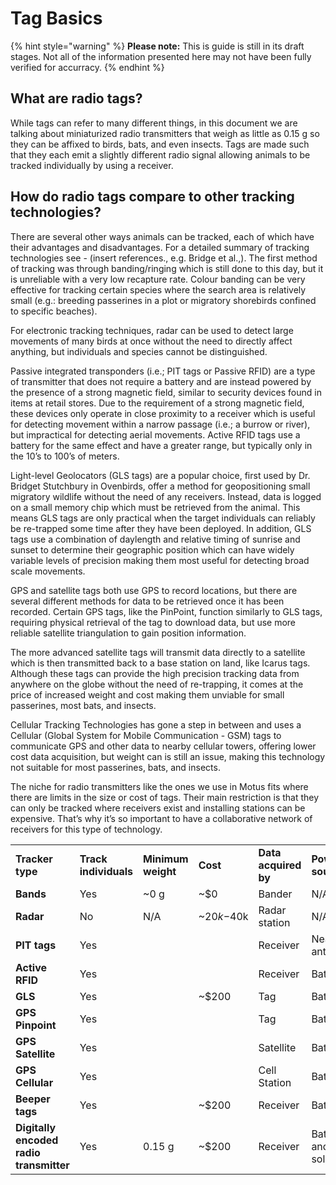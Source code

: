 # Tag Basics

{% hint style="warning" %}
**Please note:** This is guide is still in its draft stages. Not all of the information presented here may not have been fully verified for accurracy.
{% endhint %}

## What are radio tags?

While tags can refer to many different things, in this document we are talking about miniaturized radio transmitters that weigh as little as 0.15 g so they can be affixed to birds, bats, and even insects. Tags are made such that they each emit a slightly different radio signal allowing animals to be tracked individually by using a receiver.

## How do radio tags compare to other tracking technologies?

There are several other ways animals can be tracked, each of which have their advantages and disadvantages. For a detailed summary of tracking technologies see - (insert references., e.g. Bridge et al.,). The first method of tracking was through banding/ringing which is still done to this day, but it is unreliable with a very low recapture rate. Colour banding can be very effective for tracking certain species where the search area is relatively small (e.g.: breeding passerines in a plot or migratory shorebirds confined to specific beaches).

For electronic tracking techniques, radar can be used to detect large movements of many birds at once without the need to directly affect anything, but individuals and species cannot be distinguished.

Passive integrated transponders (i.e.; PIT tags or Passive RFID) are a type of transmitter that does not require a battery and are instead powered by the presence of a strong magnetic field, similar to security devices found in items at retail stores. Due to the requirement of a strong magnetic field, these devices only operate in close proximity to a receiver which is useful for detecting movement within a narrow passage (i.e.; a burrow or river), but impractical for detecting aerial movements. Active RFID tags use a battery for the same effect and have a greater range, but typically only in the 10’s to 100’s of meters.

Light-level Geolocators (GLS tags) are a popular choice, first used by Dr. Bridget Stutchbury in Ovenbirds, offer a method for geopositioning small migratory wildlife without the need of any receivers. Instead, data is logged on a small memory chip which must be retrieved from the animal. This means GLS tags are only practical when the target individuals can reliably be re-trapped some time after they have been deployed. In addition, GLS tags use a combination of daylength and relative timing of sunrise and sunset to determine their geographic position which can have widely variable levels of precision making them most useful for detecting broad scale movements.

GPS and satellite tags both use GPS to record locations, but there are several different methods for data to be retrieved once it has been recorded. Certain GPS tags, like the PinPoint, function similarly to GLS tags, requiring physical retrieval of the tag to download data, but use more reliable satellite triangulation to gain position information.

The more advanced satellite tags will transmit data directly to a satellite which is then transmitted back to a base station on land, like Icarus tags. Although these tags can provide the high precision tracking data from anywhere on the globe without the need of re-trapping, it comes at the price of increased weight and cost making them unviable for small passerines, most bats, and insects.

Cellular Tracking Technologies has gone a step in between and uses a Cellular (Global System for Mobile Communication - GSM) tags to communicate GPS and other data to nearby cellular towers, offering lower cost data acquisition, but weight can is still an issue, making this technology not suitable for most passerines, bats, and insects.

The niche for radio transmitters like the ones we use in Motus fits where there are limits in the size or cost of tags. Their main restriction is that they can only be tracked where receivers exist and installing stations can be expensive. That’s why it’s so important to have a collaborative network of receivers for this type of technology.

|                                         |                       |                    |             |                      |                      |
| --------------------------------------- | --------------------- | ------------------ | ----------- | -------------------- | -------------------- |
| **Tracker type**                        | **Track individuals** | **Minimum weight** | **Cost**    | **Data acquired by** | **Power source**     |
| **Bands**                               | Yes                   | \~0 g              | \~$0        | Bander               | N/A                  |
| **Radar**                               | No                    | N/A                | \~$20k-$40k | Radar station        | N/A                  |
| **PIT tags**                            | Yes                   |                    |             | Receiver             | Nearby antenna       |
| **Active RFID**                         | Yes                   |                    |             | Receiver             | Battery              |
| **GLS**                                 | Yes                   |                    | \~$200      | Tag                  | Battery              |
| **GPS Pinpoint**                        | Yes                   |                    |             | Tag                  | Battery              |
| **GPS Satellite**                       | Yes                   |                    |             | Satellite            | Battery              |
| **GPS Cellular**                        | Yes                   |                    |             | Cell Station         | Battery              |
| **Beeper tags**                         | Yes                   |                    | \~$200      | Receiver             | Battery              |
| **Digitally encoded radio transmitter** | Yes                   | 0.15 g             | \~$200      | Receiver             | Battery and/or solar |
